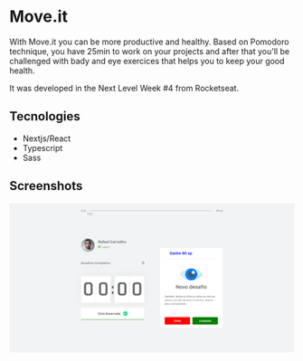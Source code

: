 # Move.it
With Move.it you can be more productive and healthy. Based on Pomodoro technique, you have 25min to work on your projects and after that you'll be challenged with bady and eye exercices that helps you to keep your good health.

It was developed in the Next Level Week #4 from Rocketseat.

## Tecnologies
- Nextjs/React
- Typescript
- Sass

## Screenshots

<img src="./docs/home.png" alt="home-page" width="800px"/>
